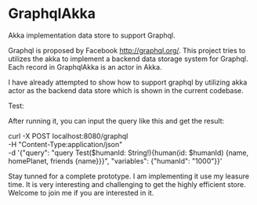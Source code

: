 # GraphqlAkka
Akka implementation data store to support Graphql.

Graphql is proposed by Facebook http://graphql.org/.
This project tries to utilizes the akka to implement a backend data storage system for Graphql.
Each record in GraphqlAkka is an actor in Akka.

I have already attempted to show how to support graphql by utilizing akka actor as the backend data store which is shown in the current codebase.

Test:

After running it, you can input the query like this and get the result:

curl -X POST localhost:8080/graphql \
    -H "Content-Type:application/json" \
    -d '{"query": "query Test($humanId: String!){human(id: $humanId) {name, homePlanet, friends {name}}}", "variables": {"humanId": "1000"}}'

Stay tunned for a complete prototype.
I am implementing it use my leasure time. It is very interesting and challenging to get the highly efficient store. Welcome to join me if you are interested in it.


    

